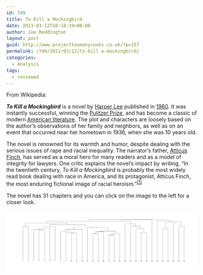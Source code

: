 ```yaml
---
id: 749
title: To Kill a Mockingbird
date: 2011-03-12T10:18:19+00:00
author: Joe Reddington
layout: post
guid: http://www.projecttoomanycooks.co.uk/?p=157
permalink: /749/2011/03/12/to-kill-a-mockingbird/
categories:
  - Analysis
tags:
  - reviewed
---
```

From Wikipedia:

_**To Kill a Mockingbird**_ is a novel by [Harper Lee](http://en.wikipedia.org/wiki/Harper_Lee) published in [1960](http://en.wikipedia.org/wiki/1960_in_literature "1960 in literature"). It was instantly successful, winning the [Pulitzer Prize](http://en.wikipedia.org/wiki/Pulitzer_Prize), and has become a classic of modern [American literature](http://en.wikipedia.org/wiki/American_literature). The plot and characters are loosely based on the author&#8217;s observations of her family and neighbors, as well as on an event that occurred near her hometown in 1936, when she was 10 years old.

The novel is renowned for its warmth and humor, despite dealing with the serious issues of rape and racial inequality. The narrator&#8217;s father, [Atticus Finch](http://en.wikipedia.org/wiki/Atticus_Finch), has served as a moral hero for many readers and as a model of integrity for lawyers. One critic explains the novel&#8217;s impact by writing, &#8220;In the twentieth century, _To Kill a Mockingbird_ is probably the most widely read book dealing with race in America, and its protagonist, Atticus Finch, the most enduring fictional image of racial heroism.&#8221;<sup id="cite_ref-crespino_0-0"><a href="http://en.wikipedia.org/wiki/To_Kill_a_Mockingbird#cite_note-crespino-0">[1]</a></sup>

The novel has 31 chapters and you can click on the image to the left for a closer look.

![Alt text](/assets/uploads/2011/03/Dendrogram-8.png)
